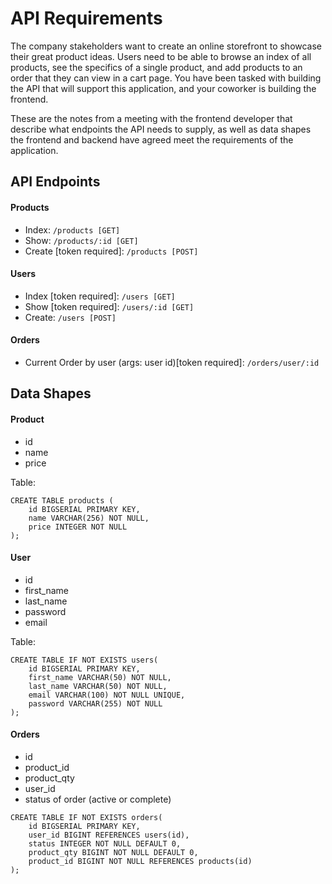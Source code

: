 # API Requirements
The company stakeholders want to create an online storefront to showcase their great product ideas. Users need to be able to browse an index of all products, see the specifics of a single product, and add products to an order that they can view in a cart page. You have been tasked with building the API that will support this application, and your coworker is building the frontend.

These are the notes from a meeting with the frontend developer that describe what endpoints the API needs to supply, as well as data shapes the frontend and backend have agreed meet the requirements of the application. 

## API Endpoints
#### Products
- Index: `/products [GET]`
- Show: `/products/:id [GET]`
- Create [token required]: `/products [POST]`

#### Users
- Index [token required]: `/users [GET]`
- Show [token required]: `/users/:id [GET]`
- Create: `/users [POST]`

#### Orders
- Current Order by user (args: user id)[token required]: `/orders/user/:id`

## Data Shapes
#### Product
- id
- name
- price

Table:

```
CREATE TABLE products (
    id BIGSERIAL PRIMARY KEY,
    name VARCHAR(256) NOT NULL,
    price INTEGER NOT NULL
);
```

#### User
- id
- first_name
- last_name
- password
- email

Table:

```
CREATE TABLE IF NOT EXISTS users(
    id BIGSERIAL PRIMARY KEY,
    first_name VARCHAR(50) NOT NULL,
    last_name VARCHAR(50) NOT NULL,
    email VARCHAR(100) NOT NULL UNIQUE,
    password VARCHAR(255) NOT NULL
);
```

#### Orders
- id
- product_id
- product_qty
- user_id
- status of order (active or complete)

```
CREATE TABLE IF NOT EXISTS orders(
    id BIGSERIAL PRIMARY KEY,
    user_id BIGINT REFERENCES users(id),
    status INTEGER NOT NULL DEFAULT 0,
    product_qty BIGINT NOT NULL DEFAULT 0,
    product_id BIGINT NOT NULL REFERENCES products(id)
);
```
